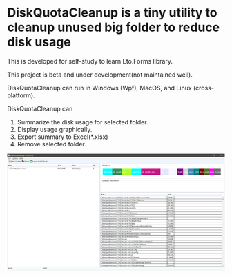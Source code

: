 # DiskQuotaCleanup is a tiny utility to cleanup unused big folder to reduce disk usage
This is developed for self-study to learn Eto.Forms library.

This project is beta and under development(not maintained well).

DiskQuotaCleanup can run in Windows (Wpf), MacOS, and Linux (cross-platform).

DiskQuotaCleanup can
1) Summarize the disk usage for selected folder.
2) Display usage graphically.
3) Export summary to Excel(*.xlsx)
3) Remove selected folder.

<img src="DiskQuotaCleanup.png">

